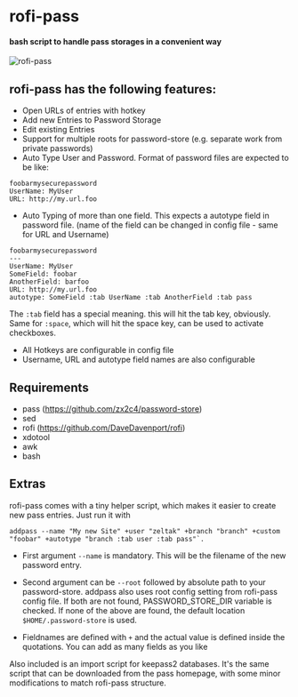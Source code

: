# rofi-pass

#### bash script to handle pass storages in a convenient way

![rofi-pass](screenshot.png "rofi-pass in action")

## rofi-pass has the following features:

* Open URLs of entries with hotkey
* Add new Entries to Password Storage
* Edit existing Entries
* Support for multiple roots for password-store (e.g. separate work from private passwords)
* Auto Type User and Password. Format of password files are expected to be like:
```
foobarmysecurepassword
UserName: MyUser
URL: http://my.url.foo
```
* Auto Typing of more than one field. This expects a autotype field in password file. (name of the field can be changed in config file - same for URL and Username)
```
foobarmysecurepassword
---
UserName: MyUser
SomeField: foobar
AnotherField: barfoo
URL: http://my.url.foo
autotype: SomeField :tab UserName :tab AnotherField :tab pass
```
The `:tab` field has a special meaning. this will hit the tab key, obviously.<br>
Same for `:space`, which will hit the space key, can be used to activate checkboxes.

* All Hotkeys are configurable in config file
* Username, URL and autotype field names are also configurable

## Requirements
* pass (https://github.com/zx2c4/password-store)
* sed
* rofi (https://github.com/DaveDavenport/rofi)
* xdotool
* awk
* bash

## Extras
rofi-pass comes with a tiny helper script, which makes it easier to create new pass entries.
Just run it with 

```
addpass --name "My new Site" +user "zeltak" +branch "branch" +custom "foobar" +autotype "branch :tab user :tab pass"`.
```

* First argument `--name` is mandatory. This will be the filename of the new password entry.
* Second argument can be `--root` followed by absolute path to your password-store. addpass also uses root config setting from rofi-pass config file. If both are not found, PASSWORD_STORE_DIR variable is checked. If none of the above are found, the default location `$HOME/.password-store` is used.

* Fieldnames are defined with `+` and the actual value is defined inside the quotations. You can add as many fields as you like

Also included is an import script for keepass2 databases. It's the same script that can be downloaded from the pass homepage, with some minor modifications to match rofi-pass structure.
